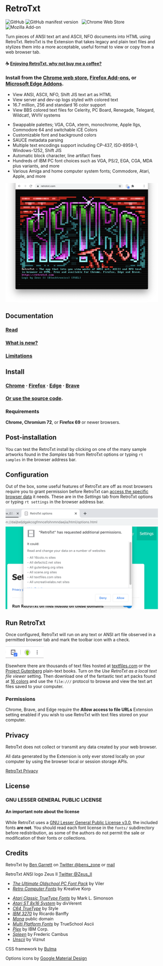 # RetroTxt

![GitHub](https://img.shields.io/github/license/bengarrett/retrotxt?style=flat-square)
![GitHub manifest version](https://img.shields.io/github/manifest-json/v/bengarrett/retrotxt?filename=ext%2Fmanifest.json&style=flat-square)
&nbsp;
![Chrome Web Store](https://img.shields.io/chrome-web-store/users/gkjkgilckngllkopkogcaiojfajanahn?color=rgb%280%2C%20153%2C%20255%29&label=Chrome%20installs&style=flat-square)
&nbsp;
![Mozilla Add-on](https://img.shields.io/amo/users/retrotxt?color=E66000&label=Firefox%20installs&style=flat-square)

Turn pieces of ANSI text art and ASCII, NFO documents into HTML using RetroTxt. RetroTxt is the Extension that takes legacy and plain text files and stylizes them into a more acceptable, useful format to view or copy from a web browser tab.

#### ☕ [Enjoying RetroTxt, why not buy me a coffee?](https://www.buymeacoffee.com/4rtEGvUIY)

### Install from the [Chrome web store](https://chrome.google.com/webstore/detail/retrotxt/gkjkgilckngllkopkogcaiojfajanahn), [Firefox Add-ons](https://addons.mozilla.org/en-US/firefox/addon/retrotxt), or [Microsoft Edge Addons](https://microsoftedge.microsoft.com/addons/detail/hmgfnpgcofcpkgkadekmjdicaaeopkog).

- View ANSI, ASCII, NFO, Shift JIS text art as HTML
- View server and dev-op logs styled with colored text
- 16.7 million, 256 and standard 16 color support
- View BBS colored text files for Celerity, PC Board, Renegade, Telegard, Wildcat!, WVIV systems

* Swappable palettes; VGA, CGA, xterm, monochrome, Apple IIgs, Commodore 64 and switchable iCE Colors
* Customizable font and background colors
* SAUCE metadata parsing
* Multiple text encodings support including CP-437, ISO-8959-1, Windows-1252, Shift JIS
* Automatic block character, line artifact fixes
* Hundreds of IBM PC font choices such as VGA, PS/2, EGA, CGA, MDA plus variants, and more
* Various Amiga and home computer system fonts; Commodore, Atari, Apple, and more

![RetroTxt showcase](assets/readme-retrotxt.png)

## Documentation

### [Read](https://docs.retrotxt.com/index)

### [What is new?](https://docs.retrotxt.com/changes)

### [Limitations](https://docs.retrotxt.com/limitations)

## Install

### [Chrome](https://chrome.google.com/webstore/detail/retrotxt/gkjkgilckngllkopkogcaiojfajanahn) · [Firefox](https://addons.mozilla.org/en-US/firefox/addon/retrotxt) · [Edge](https://microsoftedge.microsoft.com/addons/detail/hmgfnpgcofcpkgkadekmjdicaaeopkog) · [Brave](https://chrome.google.com/webstore/detail/retrotxt/gkjkgilckngllkopkogcaiojfajanahn)

### [Or use the source code](https://docs.retrotxt.com/source_code).

### Requirements

**Chrome, Chromium 72**, or **Firefox 69** or newer browsers.

## Post-installation

You can test the RetroTxt install by clicking on one of the many sample artworks found in the <em>Samples</em> tab from RetroTxt options or typing `rt samples` in the browser address bar.

## Configuration

Out of the box, some useful features of RetroTxt are off as most browsers require you to grant permission before RetroTxt can [access the specific browser data](https://docs.retrotxt.com/privacy) it needs. These are in the <em>Settings</em> tab from RetroTxt options or typing `rt settings` in the browser address bar.

![Config tab in Options](assets/readme-permissions.png)

## Run RetroTxt

Once configured, RetroTxt will run on any text or ANSI art file observed in a permitted browser tab and mark the toolbar icon with a check.

![RetroTxt toolbar button in Chrome](assets/readme-button.png)

Elsewhere there are thousands of text files hosted at [textfiles.com](http://textfiles.com/directory.html) or the [Project Gutenberg](https://www.gutenberg.org/catalog) plain-text books.
Turn on the <em>Use RetroTxt as a local text file viewer</em> setting.
Then download one of the fantastic text art packs found at [16 colors](https://16colo.rs) and use the `file:///` protocol to browse and view the text art files saved to your computer.

### Permissions

Chrome, Brave, and Edge require the **Allow access to file URLs** Extension setting enabled if you wish to use RetroTxt with text files stored on your computer.

## Privacy

RetroTxt does not collect or transmit any data created by your web browser.

All data generated by the Extension is only ever stored locally on your computer by using the browser local or session storage APIs.

[RetroTxt Privacy](https://docs.retrotxt.com/privacy)

## License

### GNU LESSER GENERAL PUBLIC LICENSE

#### An important note about the license

While RetroTxt uses a [GNU Lesser General Public License v3.0](https://choosealicense.com/licenses/lgpl-3.0), the included fonts **are not**. You should read each font license in the `fonts/` subdirectory before redistribution, as some of the authors do not permit the sale or modification of their fonts or collections.

## Credits

RetroTxt by [Ben Garrett](https://devtidbits.com/ben-garrett) on [Twitter @bens_zone](https://twitter.com/bens_zone) or [mail](mailto:code.by.ben@gmail.com)

RetroTxt ANSI logo Zeus II [Twitter @Zeus_II](https://twitter.com/Zeus_II)

- [_The Ultimate Oldschool PC Font Pack_](https://int10h.org/oldschool-pc-fonts) by Viler
- [_Retro Computer Fonts_](https://www.kreativekorp.com/software/fonts/index.shtml#retro) by Kreative Korp

* [_Atari Classic TrueType Fonts_](http://members.bitstream.net/marksim/atarimac/fonts.html) by Mark L. Simonson
* [_Atari ST 8x16 System_](https://www.dafont.com/atari-st-8x16-system-font.font) by divVerent
* [_C64 TrueType_](https://style64.org/c64-truetype) by Style
* [_IBM 3270_](https://github.com/rbanffy/3270font) by Ricardo Banffy
* [_Mona_](http://monafont.sourceforge.net/index-e.html) public domain
* [_Multi Platform Fonts_](https://github.com/rewtnull/amigafonts) by TrueSchool Ascii
* [_Plex_](https://github.com/IBM/plex) by IBM Corp.
* [_Spleen_](https://github.com/fcambus/spleen) by Frederic Cambus
* [_Unscii_](http://pelulamu.net/unscii) by Viznut

CSS framework by [Bulma](https://bulma.io)

Options icons by [Google Material Design](https://material.io/resources/icons)
